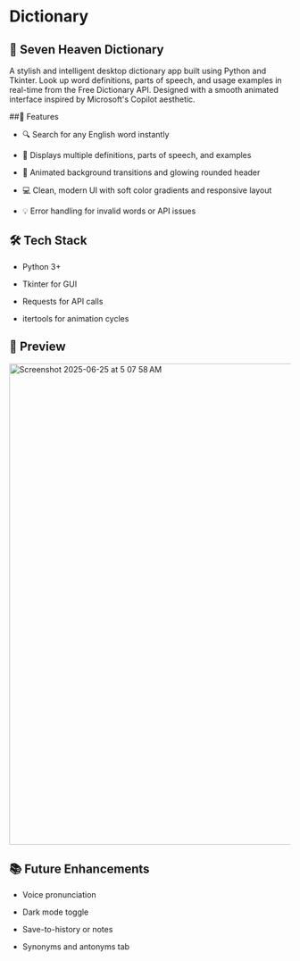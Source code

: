 # Dictionary

## 🧠 Seven Heaven Dictionary
A stylish and intelligent desktop dictionary app built using Python and Tkinter. Look up word definitions, parts of speech, and usage examples in real-time from the Free Dictionary API. Designed with a smooth animated interface inspired by Microsoft's Copilot aesthetic.

##🎯 Features

- 🔍 Search for any English word instantly

- 📘 Displays multiple definitions, parts of speech, and examples

- 🎨 Animated background transitions and glowing rounded header

- 💻 Clean, modern UI with soft color gradients and responsive layout

- 💡 Error handling for invalid words or API issues

## 🛠️ Tech Stack

- Python 3+

- Tkinter for GUI

- Requests for API calls

- itertools for animation cycles

## 📸 Preview

<img width="862" alt="Screenshot 2025-06-25 at 5 07 58 AM" src="https://github.com/user-attachments/assets/43e508c2-11a6-4b21-b452-977ce3999b4d" />

## 📚 Future Enhancements

- Voice pronunciation

- Dark mode toggle

- Save-to-history or notes

- Synonyms and antonyms tab
